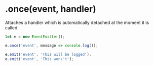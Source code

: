 # .once(event, handler)
Attaches a handler which is automatically detached at the moment it is called.

```js
let e = new EventEmitter();

e.once('event', message => console.log());

e.emit('event', 'This will be logged');
e.emit('event', 'This won\'t');
```
